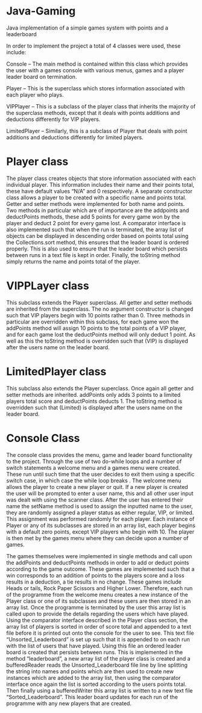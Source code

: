 # Java-Gaming
Java implementation of a simple games system with points and a leaderboard

In order to implement the project a total of 4 classes were used, these include:

Console – The main method is contained within this class which provides the user with a games console with various menus, games and a player leader board on termination.

Player – This is the superclass which stores information associated with each player who plays.

VIPPlayer – This is a subclass of the player class that inherits the majority of the superclass methods, except that it deals with points additions and deductions differently for VIP players.

LimitedPlayer – Similarly, this is a subclass of Player that deals with point additions and deductions differently for limited players.


# Player class
The player class creates objects that store information associated with each individual player. This information includes their name and their points total, these have default values “N/A” and 0 respectively. A separate constructor class allows a player to be created with a specific name and points total. Getter and setter methods were implemented for both name and points. Two methods in particular which are of importance are the addpoints and deductPoints methods, these add 5 points for every game won by the player and deduct 2 point for every game lost. A comparator interface is also implemented such that when the run is terminated, the array list of objects can be displayed in descending order based on points total using the Collections.sort method, this ensures that the leader board is ordered properly. This is also used to ensure that the leader board which persists between runs in a text file is kept in order. Finally, the toString method simply returns the name and points total of the player.

# VIPPLayer class
This subclass extends the Player superclass. All getter and setter methods are inherited from the superclass. The no argument constructor is changed such that VIP players begin with 10 points rather than 0. Three methods in particular are overridden within this subclass, for each game won the addPoints method will assign 10 points to the total points of a VIP player, and for each game lost the deductPoints method will only deduct 1 point. As well as this the toString method is overridden such that (VIP) is displayed after the users name on the leader board.

# LimitedPlayer class
This subclass also extends the Player superclass. Once again all getter and setter methods are inherited. addPoints only adds 3 points to a limited players total score and deductPoints deducts 1. The toString method is overridden such that (Limited) is displayed after the users name on the leader board.

# Console Class
The console class provides the menu, game and leader board functionality to the project. Through the use of two do-while loops and a number of switch statements a welcome menu and a games menu were created. These run until such time that the user decides to exit them using a specific switch case, in which case the while loop breaks . The welcome menu allows the player to create a new player or quit. If a new player is created the user will be prompted to enter a user name, this and all other user input was dealt with using the scanner class. After the user has entered their name the setName method is used to assign the inputted name to the user, they are randomly assigned a player status as either regular, VIP, or limited. This assignment was performed randomly for each player. Each instance of Player or any of its subclasses are stored in an array list, each player begins with a default zero points, except VIP players who begin with 10. The player is then met by the games menu where they can decide upon a number of games.

The games themselves were implemented in single methods and call upon the addPoints and deductPoints methods in order to add or deduct points according to the game outcome. These games are implemented such that a win corresponds to an addition of points to the players score and a loss results in a deduction, a tie results in no change. These games include Heads or tails, Rock Paper Scissors and Higher Lower. Therefore, each run of the programme from the welcome menu creates a new instance of the Player class or one of its subclasses and these users are then stored in an array list. Once the programme is terminated by the user this array list is called upon to provide the details regarding the users which have played. Using the comparator interface described in the Player class section, the array list of players is sorted in order of score total and appended to a text file before it is printed out onto the console for the user to see. This text file “Unsorted_Leaderboard” is set up such that it is appended to on each run with the list of users that have played. Using this file an ordered leader board is created that persists between runs. This is implemented in the method “leaderboard”, a new array list of the player class is created and a bufferedReader reads the Unsorted_Leaderboard file line by line splitting the string into names and points which are then used to create new instances which are added to the array list, then using the comparator interface once again the list is sorted according to the users points total. Then finally using a bufferedWriter this array list is written to a new text file “Sorted_Leaderboard”. This leader board updates for each run of the programme with any new players that are created.

